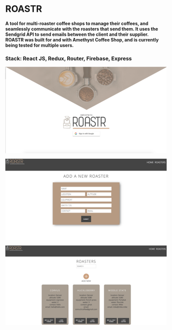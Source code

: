 
# ROASTR
#### A tool for multi-roaster coffee shops to manage their coffees, and seamlessly communicate with the roasters that send them. It uses the Sendgrid API to send emails between the client and their supplier.  ROASTR was built for and with Amethyst Coffee Shop, and is currently being tested for multiple users.
### Stack:  React JS, Redux, Router, Firebase, Express 
![HomeScreen](home-page.png)





![FormPage](form-page.png)





![Roasters](roasters-page.png)

